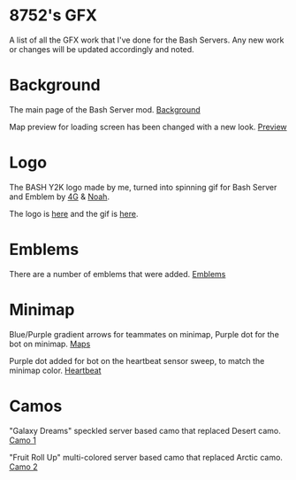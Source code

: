 # 8752's GFX
A list of all the GFX work that I've done for the Bash Servers. Any new work or changes will be updated accordingly and noted.

# Background
The main page of the Bash Server mod.
[Background](https://i.imgur.com/ZOGMUMr.png)

Map preview for loading screen has been changed with a new look.
[Preview](https://i.imgur.com/sLoWqJX.png)

# Logo
The BASH Y2K logo made by me, turned into spinning gif for Bash Server and Emblem by [4G](https://twitter.com/4GlVE) & [Noah](https://twitter.com/gIockmag).

The logo is [here](https://i.imgur.com/2dXgmPo.png) and the gif is [here](https://i.imgur.com/siRAQCU.gif).

# Emblems
There are a number of emblems that were added.
[Emblems](https://i.imgur.com/2l2H73A.png)

# Minimap
Blue/Purple gradient arrows for teammates on minimap, Purple dot for the bot on minimap.
[Maps](https://i.imgur.com/xOjdcr4.png)

Purple dot added for bot on the heartbeat sensor sweep, to match the minimap color.
[Heartbeat](https://i.imgur.com/FX0JcVT.png)

# Camos
"Galaxy Dreams" speckled server based camo that replaced Desert camo.
[Camo 1](https://i.imgur.com/TQCVocI.png)

"Fruit Roll Up" multi-colored server based camo that replaced Arctic camo.
[Camo 2](https://i.imgur.com/kknbNSJ.png)
 
